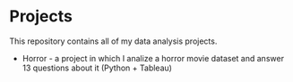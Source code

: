 # Projects

This repository contains all of my data analysis projects.

* Horror - a project in which I analize a horror movie dataset and answer 13 questions about it (Python + Tableau)
